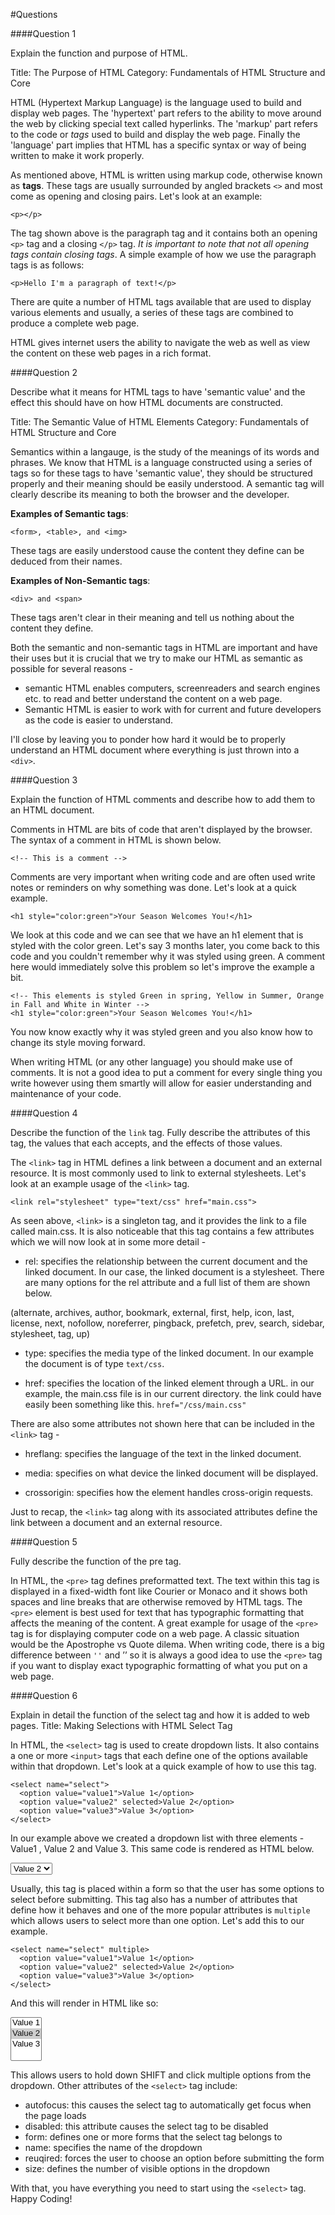 #Questions

####Question 1

Explain the function and purpose of HTML.

Title: The Purpose of HTML
Category: Fundamentals of HTML Structure and Core

HTML (Hypertext Markup Language) is the language used to build and display web pages. The 'hypertext' part refers to the ability to move around the web by clicking special text called hyperlinks. The 'markup' part refers to the code or *tags* used to build and display the web page. Finally the 'language' part implies that HTML has a specific syntax or way of being written to make it work properly. 

As mentioned above, HTML is written using markup code, otherwise known as **tags**. These tags are usually surrounded by angled brackets `<>` and most come as opening and closing pairs. Let's look at an example:

	<p></p>

The tag shown above is the paragraph tag and it contains both an opening `<p>` tag and a closing `</p>` tag. *It is important to note that not all opening tags contain closing tags*. 
A simple example of how we use the paragraph tags is as follows:

	<p>Hello I'm a paragraph of text!</p>

There are quite a number of HTML tags available that are used to display various elements and usually, a series of these tags are combined to produce a complete web page. 

HTML gives internet users the ability to navigate the web as well as view the content on these web pages in a rich format. 

####Question 2

Describe what it means for HTML tags to have 'semantic value' and the effect this should have on how HTML documents are constructed.

Title: The Semantic Value of HTML Elements
Category: Fundamentals of HTML Structure and Core

Semantics within a langauge, is the study of the meanings of its words and phrases. We know that HTML is a language constructed using a series of tags so for these tags to have 'semantic value', they should be structured properly and their meaning should be easily understood. A semantic tag will clearly describe its meaning to both the browser and the developer. 

**Examples of Semantic tags**: 

	<form>, <table>, and <img>

These tags are easily understood cause the content they define can be deduced from their names. 

**Examples of Non-Semantic tags**: 

	<div> and <span>

These tags aren't clear in their meaning and tell us nothing about the content they define. 

Both the semantic and non-semantic tags in HTML are important and have their uses but it is crucial that we try to make our HTML as semantic as possible for several reasons -

- semantic HTML enables computers, screenreaders and search engines etc. to read and better understand the content on a web page.
- Semantic HTML is easier to work with for current and future developers as the code is easier to understand. 

I'll close by leaving you to ponder how hard it would be to properly understand an HTML document where everything is just thrown into a `<div>`.  

####Question 3

Explain the function of HTML comments and describe how to add them to an HTML document.

Comments in HTML are bits of code that aren't displayed by the browser. The syntax of a comment in HTML is shown below.

	<!-- This is a comment -->

Comments are very important when writing code and are often used write notes or reminders on why something was done. Let's look at a quick example. 

	<h1 style="color:green">Your Season Welcomes You!</h1>

We look at this code and we can see that we have an h1 element that is styled with the color green. Let's say 3 months later, you come back to this code and you couldn't remember why it was styled using green. A comment here would immediately solve this problem so let's improve the example a bit.

	<!-- This elements is styled Green in spring, Yellow in Summer, Orange in Fall and White in Winter -->
	<h1 style="color:green">Your Season Welcomes You!</h1>

You now know exactly why it was styled green and you also know how to change its style moving forward. 

When writing HTML (or any other language) you should make use of comments. It is not a good idea to put a comment for every single thing you write however using them smartly will allow for easier understanding and maintenance of your code. 

####Question 4

Describe the function of the `link` tag. Fully describe the attributes of this tag, the values that each accepts, and the effects of those values.

The `<link>` tag in HTML defines a link between a document and an external resource. It is most commonly used to link to external stylesheets. Let's look at an example usage of the `<link>` tag.

	<link rel="stylesheet" type="text/css" href="main.css">

As seen above, `<link>` is a singleton tag, and it provides the link to a file called main.css. It is also noticeable that this tag contains a few attributes which we will now look at in some more detail -

- rel: specifies the relationship between the current document and the linked document. In our case, the linked document is a stylesheet. There are many options for the rel attribute and a full list of them are shown below. 

(alternate, archives, author, bookmark, external, first, help, icon, last, license, next, nofollow, noreferrer, pingback, prefetch, prev, search, sidebar, stylesheet, tag, up)

- type: specifies the media type of the linked document. In our example the document is of type `text/css`.

- href: specifies the location of the linked element through a URL. in our example, the main.css file is in our current directory. the link could have easily been something like this. `href="/css/main.css"`

There are also some attributes not shown here that can be included in the `<link>` tag -

- hreflang: specifies the language of the text in the linked document.

- media: specifies on what device the linked document will be displayed.

- crossorigin: specifies how the element handles cross-origin requests. 

Just to recap, the `<link>` tag along with its associated attributes define the link between a document and an external resource. 

####Question 5

Fully describe the function of the pre tag.

In HTML, the `<pre>` tag defines preformatted text. The text within this tag is displayed in a fixed-width font like Courier or Monaco and it shows both spaces and line breaks that are otherwise removed by HTML tags. The `<pre>` element is best used for text that has typographic formatting that affects the meaning of the content. A great example for usage of the `<pre>` tag is for displaying computer code on a web page. A classic situation would be the Apostrophe vs Quote dilema. When writing code, there is a big difference between `''` and &rsquo;&rsquo; so it is always a good idea to use the `<pre>` tag if you want to display exact typographic formatting of what you put on a web page. 

####Question 6

Explain in detail the function of the select tag and how it is added to web pages.
Title: Making Selections with HTML Select Tag

In HTML, the `<select>` tag is used to create dropdown lists. It also contains a one or more `<input>` tags that each define one of the options available within that dropdown. Let's look at a quick example of how to use this tag.

	<select name="select">
	  <option value="value1">Value 1</option> 
	  <option value="value2" selected>Value 2</option>
	  <option value="value3">Value 3</option>
	</select>

In our example above we created a dropdown list with three elements - Value1 , Value 2 and Value 3. This same code is rendered as HTML below.


<select name="select">
  <option value="value1">Value 1</option> 
  <option value="value2" selected>Value 2</option>
  <option value="value3">Value 3</option>
</select>

Usually, this tag is placed within a form so that the user has some options to select before submitting. This tag also has a number of attributes that define how it behaves and one of the more popular attributes is `multiple` which allows users to select more than one option. Let's add this to our example. 

	<select name="select" multiple>
	  <option value="value1">Value 1</option> 
	  <option value="value2" selected>Value 2</option>
	  <option value="value3">Value 3</option>
	</select>

And this will render in HTML like so:

<select name="select" multiple>
  <option value="value1">Value 1</option> 
  <option value="value2" selected>Value 2</option>
  <option value="value3">Value 3</option>
</select>

This allows users to hold down SHIFT and click multiple options from the dropdown. Other attributes of the `<select>` tag include:

- autofocus: this causes the select tag to automatically get focus when the page loads
- disabled: this attribute causes the select tag to be disabled
- form: defines one or more forms that the select tag belongs to
- name: specifies the name of the dropdown
- reuqired: forces the user to choose an option before submitting the form
- size: defines the number of visible options in the dropdown

With that, you have everything you need to start using the `<select>` tag. Happy Coding!